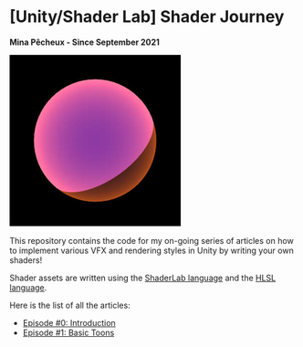 # [Unity/Shader Lab] Shader Journey

**Mina Pêcheux - Since September 2021**

![thumbnail](imgs/thumbnail.jpg)

This repository contains the code for my on-going series of articles on how to implement various VFX and rendering styles in Unity by writing your own shaders!

Shader assets are written using the [ShaderLab language](https://docs.unity3d.com/Manual/SL-Reference.html) and the [HLSL language](https://en.wikipedia.org/wiki/High-Level_Shading_Language).

Here is the list of all the articles:

- [Episode #0: Introduction](https://mina-pecheux.medium.com/shader-journey-0-introduction-78367f7b7252)
- [Episode #1: Basic Toons](https://mina-pecheux.medium.com/shader-journey-1-basic-toons-3dfc68b4139c)
